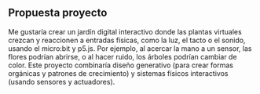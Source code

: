 ## Propuesta proyecto

Me gustaría crear un jardín digital interactivo donde las plantas virtuales crezcan y reaccionen a entradas físicas, como la luz, el tacto o el sonido, usando el micro:bit y p5.js. Por ejemplo, al acercar la mano a un sensor, las flores podrían abrirse,
o al hacer ruido, los árboles podrían cambiar de color. Este proyecto combinaría diseño generativo (para crear formas orgánicas y patrones de crecimiento) y sistemas físicos interactivos (usando sensores y actuadores).
